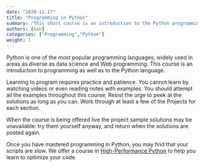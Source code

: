 ```yaml
---
date: "2020-11-17"
title: "Programming in Python"
summary: "This short course is an introduction to the Python programming language for beginners.  No previous experience with programming is required."
authors: [kah]
categories: ["Programming","Python"]
weight: 1
---
```


Python is one of the most popular programming languages, widely used in areas as diverse as data science and Web programming.  This course is an introduction to programming as well as to the Python language.

Learning to program requires practice and patience.  You cannot learn by watching videos or even reading notes with examples.  You should attempt all the examples throughout this course.  Resist the urge to peek at the solutions as long as you can.  Work through at least a few of the Projects for each section.

When the course is being offered live the project sample solutions may be unavailable: try them yourself anyway, and return when the solutions are posted again.

Once you have mastered programming in Python, you may find that your scripts are slow.  We offer a course in [High-Performance Python](/courses/python-high-performance) to help you learn to optimize your code.
